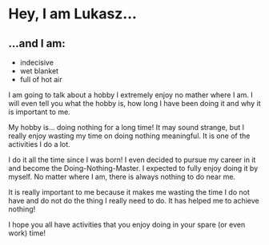 # Hey, I am Lukasz...

## ...and I am:
- indecisive
- wet blanket
- full of hot air

I am going to talk about a hobby I extremely enjoy no mather where I am. I will even tell you what the hobby is, how long I have been doing it and why it is important to me.

My hobby is... doing nothing for a long time! It may sound strange, but I really enjoy wasting my time on doing nothing meaningful. It is one of the activities I do a lot.

I do it all the time since I was born! I even decided to pursue my career in it and become the Doing-Nothing-Master. I expected to fully enjoy doing it by myself. No matter where I am, there is always nothing to do near me.

It is really important to me because it makes me wasting the time I do not have and do not do the thing I really need to do. It has helped me to achieve nothing!

I hope you all have activities that you enjoy doing in your spare (or even work) time!